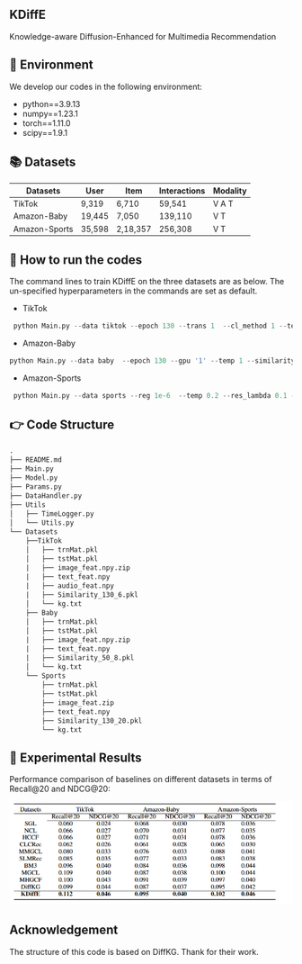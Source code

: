 ## KDiffE
Knowledge-aware Diffusion-Enhanced for Multimedia Recommendation
## 📝 Environment

We develop our codes in the following environment:

- python==3.9.13
- numpy==1.23.1
- torch==1.11.0
- scipy==1.9.1

## 📚 Datasets

| Datasets          | User        | Item      | Interactions | Modality      |
| ------------------- | --------------- |-----------| ---------------- |---------------|
| TikTok             | 9,319          | 6,710   |59,541          | V     A     T |
| Amazon-Baby            | 19,445         | 7,050    | 139,110           | V    T        |
| Amazon-Sports       | 35,598       | 2,18,357 | 256,308        | V  T          |

## 🚀 How to run the codes

The command lines to train KDiffE on the three datasets are as below. The un-specified hyperparameters in the commands are set as default.

- TikTok 

```python
 python Main.py --data tiktok --epoch 130 --trans 1  --cl_method 1 --temp 0.7 --similarity '130_6' --epsilon 0.9 --gpu '4' --step 10 --e_loss 0.7

```

- Amazon-Baby 

```python
python Main.py --data baby  --epoch 130 --gpu '1' --temp 1 --similarity '50_8' --epsilon 0.6 --ssl_reg 0.1 --step 10 --e_loss 0.9 --keepRate 1 --q 1

```

- Amazon-Sports

```python
 python Main.py --data sports --reg 1e-6  --temp 0.2 --res_lambda 0.1 --keepRate 1 --trans 1 --epoch 130 --gpu '0' --similarity '130_20' --epsilon 1 --e_loss 0.5 --q 2 --step 10
```

## 👉 Code Structure

```
.
├── README.md
├── Main.py
├── Model.py
├── Params.py
├── DataHandler.py
├── Utils
│   ├── TimeLogger.py
│   └── Utils.py
└── Datasets
    ├──TikTok 
    │   ├── trnMat.pkl
    │   ├── tstMat.pkl
    |   ├── image_feat.npy.zip
    |   ├── text_feat.npy
    |   ├── audio_feat.npy
    |   ├── Similarity_130_6.pkl
    │   └── kg.txt
    ├── Baby 
    │   ├── trnMat.pkl
    │   ├── tstMat.pkl
    |   ├── image_feat.npy.zip
    |   ├── text_feat.npy
    |   ├── Similarity_50_8.pkl
    │   └── kg.txt
    └── Sports
        ├── trnMat.pkl
        ├── tstMat.pkl
        ├── image_feat.zip
        ├── text_feat.npy
        ├── Similarity_130_20.pkl
        └── kg.txt
```

## 🎯 Experimental Results

Performance comparison of baselines on different datasets in terms of Recall@20 and NDCG@20:

![](./result.png)

## Acknowledgement
The structure of this code is based on DiffKG. Thank for their work.


